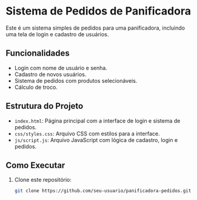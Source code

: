 # Sistema de Pedidos de Panificadora

Este é um sistema simples de pedidos para uma panificadora, incluindo uma tela de login e cadastro de usuários.

## Funcionalidades

- Login com nome de usuário e senha.
- Cadastro de novos usuários.
- Sistema de pedidos com produtos selecionáveis.
- Cálculo de troco.

## Estrutura do Projeto

- `index.html`: Página principal com a interface de login e sistema de pedidos.
- `css/styles.css`: Arquivo CSS com estilos para a interface.
- `js/script.js`: Arquivo JavaScript com lógica de cadastro, login e pedidos.

## Como Executar

1. Clone este repositório:
   ```bash
   git clone https://github.com/seu-usuario/panificadora-pedidos.git
